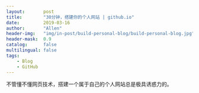 ```yaml
---
layout:       post
title:        "30分钟，搭建你的个人网站 | github.io"
date:         2019-03-16
author:       "Allen"
header-img:   "img/in-post/build-personal-blog/build-personal-blog.jpg"
header-mask:  0.9
catalog:      false
multilingual: false
tags:
    - Blog
    - GitHub
---
```


不管懂不懂网页技术，搭建一个属于自己的个人网站总是极具诱惑力的。